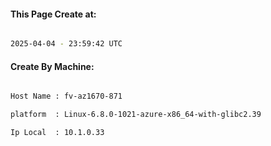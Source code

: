 
   
#### This Page Create at:

```bash

2025-04-04 - 23:59:42 UTC

```

#### Create By Machine:

```bash

Host Name : fv-az1670-871

platform  : Linux-6.8.0-1021-azure-x86_64-with-glibc2.39

Ip Local  : 10.1.0.33

```

